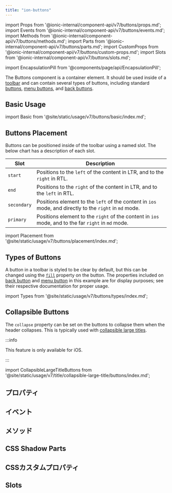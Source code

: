 ```yaml
---
title: "ion-buttons"
---
```

import Props from '@ionic-internal/component-api/v7/buttons/props.md';
import Events from '@ionic-internal/component-api/v7/buttons/events.md';
import Methods from '@ionic-internal/component-api/v7/buttons/methods.md';
import Parts from '@ionic-internal/component-api/v7/buttons/parts.md';
import CustomProps from '@ionic-internal/component-api/v7/buttons/custom-props.md';
import Slots from '@ionic-internal/component-api/v7/buttons/slots.md';

<head>
  <title>ion-buttons: Toolbar Element with Named Slots for Buttons</title>
  <meta name="description" content="Buttonsコンポーネントは、コンテナ要素です。ツールバーに配置されるボタンはion-buttons要素の中にあるべきで、名前付きスロットを使って配置することができます。" />
</head>

import EncapsulationPill from '@components/page/api/EncapsulationPill';

<EncapsulationPill type="scoped" />


The Buttons component is a container element. It should be used inside of a [toolbar](./toolbar) and can contain several types of buttons, including standard [buttons](./button), [menu buttons](./menu-button), and [back buttons](./back-button).

## Basic Usage

import Basic from '@site/static/usage/v7/buttons/basic/index.md';

<Basic />


## Buttons Placement

Buttons can be positioned inside of the toolbar using a named slot. The below chart has a description of each slot.

| Slot         | Description                                                                                              |
|--------------|----------------------------------------------------------------------------------------------------------|
| `start`      | Positions to the `left` of the content in LTR, and to the `right` in RTL.                                |
| `end`        | Positions to the `right` of the content in LTR, and to the `left` in RTL.                                |
| `secondary`  | Positions element to the `left` of the content in `ios` mode, and directly to the `right` in `md` mode.  |
| `primary`    | Positions element to the `right` of the content in `ios` mode, and to the far `right` in `md` mode.      |

import Placement from '@site/static/usage/v7/buttons/placement/index.md';

<Placement />


## Types of Buttons

A button in a toolbar is styled to be clear by default, but this can be changed using the [`fill`](./button#fill) property on the button. The properties included on [back button](./back-button) and [menu button](./menu-button) in this example are for display purposes; see their respective documentation for proper usage.

import Types from '@site/static/usage/v7/buttons/types/index.md';

<Types />


## Collapsible Buttons

The `collapse` property can be set on the buttons to collapse them when the header collapses. This is typically used with [collapsible large titles](./title#collapsible-large-titles).

:::info

This feature is only available for iOS.

:::

<!-- Reuse the playground from the Title directory -->
import CollapsibleLargeTitleButtons from '@site/static/usage/v7/title/collapsible-large-title/buttons/index.md';

<CollapsibleLargeTitleButtons />


## プロパティ
<Props />

## イベント
<Events />

## メソッド
<Methods />

## CSS Shadow Parts
<Parts />

## CSSカスタムプロパティ
<CustomProps />

## Slots
<Slots />
